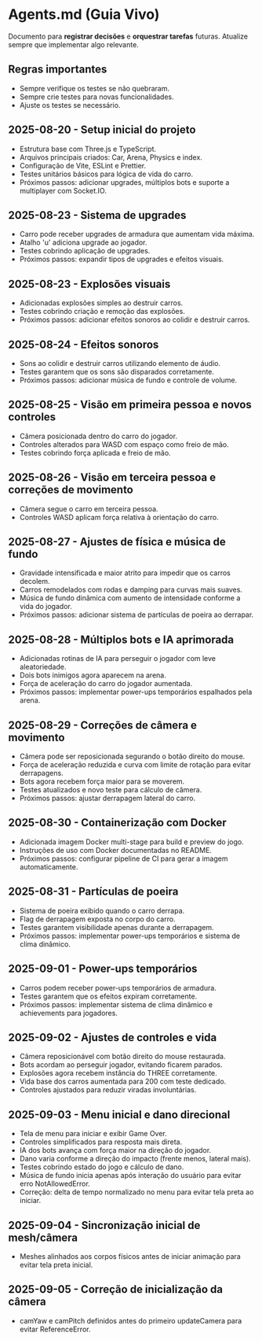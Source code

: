 # Agents.md (Guia Vivo)

Documento para **registrar decisões** e **orquestrar tarefas** futuras.
Atualize sempre que implementar algo relevante.

## Regras importantes

- Sempre verifique os testes se não quebraram.
- Sempre crie testes para novas funcionalidades.
- Ajuste os testes se necessário.

## 2025-08-20 - Setup inicial do projeto

- Estrutura base com Three.js e TypeScript.
- Arquivos principais criados: Car, Arena, Physics e index.
- Configuração de Vite, ESLint e Prettier.
- Testes unitários básicos para lógica de vida do carro.
- Próximos passos: adicionar upgrades, múltiplos bots e suporte a multiplayer com Socket.IO.

## 2025-08-23 - Sistema de upgrades

- Carro pode receber upgrades de armadura que aumentam vida máxima.
- Atalho 'u' adiciona upgrade ao jogador.
- Testes cobrindo aplicação de upgrades.
- Próximos passos: expandir tipos de upgrades e efeitos visuais.

## 2025-08-23 - Explosões visuais

- Adicionadas explosões simples ao destruir carros.
- Testes cobrindo criação e remoção das explosões.
- Próximos passos: adicionar efeitos sonoros ao colidir e destruir carros.

## 2025-08-24 - Efeitos sonoros

- Sons ao colidir e destruir carros utilizando elemento de áudio.
- Testes garantem que os sons são disparados corretamente.
- Próximos passos: adicionar música de fundo e controle de volume.

## 2025-08-25 - Visão em primeira pessoa e novos controles

- Câmera posicionada dentro do carro do jogador.
- Controles alterados para WASD com espaço como freio de mão.
- Testes cobrindo força aplicada e freio de mão.

## 2025-08-26 - Visão em terceira pessoa e correções de movimento

- Câmera segue o carro em terceira pessoa.
- Controles WASD aplicam força relativa à orientação do carro.

## 2025-08-27 - Ajustes de física e música de fundo

- Gravidade intensificada e maior atrito para impedir que os carros decolem.
- Carros remodelados com rodas e damping para curvas mais suaves.
- Música de fundo dinâmica com aumento de intensidade conforme a vida do jogador.
- Próximos passos: adicionar sistema de partículas de poeira ao derrapar.

## 2025-08-28 - Múltiplos bots e IA aprimorada

- Adicionadas rotinas de IA para perseguir o jogador com leve aleatoriedade.
- Dois bots inimigos agora aparecem na arena.
- Força de aceleração do carro do jogador aumentada.
- Próximos passos: implementar power-ups temporários espalhados pela arena.

## 2025-08-29 - Correções de câmera e movimento

- Câmera pode ser reposicionada segurando o botão direito do mouse.
- Força de aceleração reduzida e curva com limite de rotação para evitar derrapagens.
- Bots agora recebem força maior para se moverem.
- Testes atualizados e novo teste para cálculo de câmera.
- Próximos passos: ajustar derrapagem lateral do carro.

## 2025-08-30 - Containerização com Docker

- Adicionada imagem Docker multi-stage para build e preview do jogo.
- Instruções de uso com Docker documentadas no README.
- Próximos passos: configurar pipeline de CI para gerar a imagem automaticamente.

## 2025-08-31 - Partículas de poeira

- Sistema de poeira exibido quando o carro derrapa.
- Flag de derrapagem exposta no corpo do carro.
- Testes garantem visibilidade apenas durante a derrapagem.
- Próximos passos: implementar power-ups temporários e sistema de clima dinâmico.

## 2025-09-01 - Power-ups temporários

- Carros podem receber power-ups temporários de armadura.
- Testes garantem que os efeitos expiram corretamente.
- Próximos passos: implementar sistema de clima dinâmico e achievements para jogadores.

## 2025-09-02 - Ajustes de controles e vida

- Câmera reposicionável com botão direito do mouse restaurada.
- Bots acordam ao perseguir jogador, evitando ficarem parados.
- Explosões agora recebem instância do THREE corretamente.
- Vida base dos carros aumentada para 200 com teste dedicado.
- Controles ajustados para reduzir viradas involuntárias.

## 2025-09-03 - Menu inicial e dano direcional

- Tela de menu para iniciar e exibir Game Over.
- Controles simplificados para resposta mais direta.
- IA dos bots avança com força maior na direção do jogador.
- Dano varia conforme a direção do impacto (frente menos, lateral mais).
- Testes cobrindo estado do jogo e cálculo de dano.
- Música de fundo inicia apenas após interação do usuário para evitar erro NotAllowedError.
- Correção: delta de tempo normalizado no menu para evitar tela preta ao iniciar.

## 2025-09-04 - Sincronização inicial de mesh/câmera

- Meshes alinhados aos corpos físicos antes de iniciar animação para evitar tela preta inicial.

## 2025-09-05 - Correção de inicialização da câmera

- camYaw e camPitch definidos antes do primeiro updateCamera para evitar ReferenceError.
